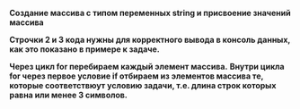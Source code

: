 **Создание массива с типом переменных string и присвоение значений массива**

**Строчки 2 и 3 кода нужны для корректного вывода в консоль данных, как это показано в примере к задаче.**

**Через цикл for перебираем каждый элемент массива.**
**Внутри цикла for через первое условие if отбираем из элементов массива те, которые соответствюут условию задачи, т.е. длина строк которых равна или менее 3 символов.**